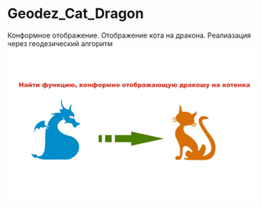 # Geodez_Cat_Dragon
Конформное отображение. Отображение кота на дракона. Реалиазация через геодезический алгоритм </br>
![Описание задачи](https://github.com/Gront20/Geodez_Cat_Dragon/blob/master/%D0%97%D0%B0%D0%B4%D0%B0%D1%87%D0%B0.jpg)
